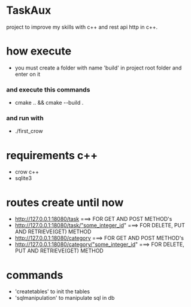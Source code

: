 # TaskAux

project to improve my skills with c++ and rest api http in c++. 

# how execute

- you must create a folder with name 'build' in project root folder and enter on it
### and execute this commands
- cmake .. && cmake --build .
### and run with
- ./first_crow

# requirements c++

- crow c++
- sqlite3

# routes create until now

- http://127.0.0.1:18080/task ===> FOR GET AND POST METHOD's
- http://127.0.0.1:18080/task/"some_integer_id" ===> FOR DELETE, PUT AND RETRIEVE(GET) METHOD
- http://127.0.0.1:18080/category ===> FOR GET AND POST METHOD's
- http://127.0.0.1:18080/category/"some_integer_id" ===> FOR DELETE, PUT AND RETRIEVE(GET) METHOD


# commands

- 'createtables' to init the tables
- 'sqlmanipulation' to manipulate sql in db
